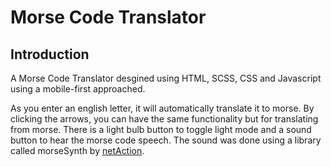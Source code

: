 # Morse Code Translator

## Introduction
A Morse Code Translator desgined using HTML, SCSS, CSS and Javascript using a mobile-first approached.

As you enter an english letter, it will automatically translate it to morse. By clicking the arrows, you can have the same functionality but for translating from morse. There is a light bulb button to toggle light mode and a sound button to hear the morse code speech. The sound was done using a library called morseSynth by [netAction](https://github.com/netAction/morseSynth).

